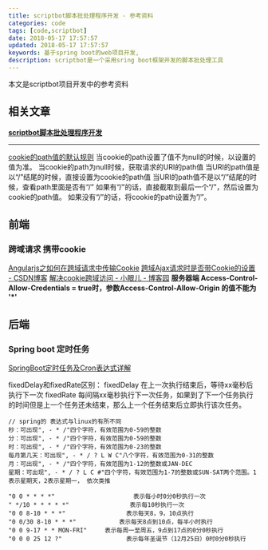 ```yaml
---
title: scriptbot脚本批处理程序开发 - 参考资料
categories: code
tags: [code,scriptbot]
date: 2018-05-17 17:57:57
updated: 2018-05-17 17:57:57
keywords: 基于spring boot的web项目开发,
description: scriptbot是一个采用sring boot框架开发的脚本批处理工具
---
```


本文是scriptbot项目开发中的参考资料

## 相关文章

[**scriptbot脚本批处理程序开发**](/code/scriptbot/)

<!-- more -->

---

[cookie的path值的默认规则](https://blog.csdn.net/YECHWNG/article/details/45558677/)
当cookie的path设置了值不为null的时候，以设置的值为准。
当cookie的path为null时候，获取请求的URI的path值 
当URI的path值是以“/”结尾的时候，直接设置为cookie的path值
当URI的path值不是以“/”结尾的时候，查看path里面是否有“/” 
如果有“/”的话，直接截取到最后一个“/”，然后设置为cookie的path值。
如果没有“/”的话，将cookie的path设置为”/”。

## 前端

### 跨域请求 携带cookie

[Angularjs之如何在跨域请求中传输Cookie](https://blog.csdn.net/mygrilzhuyulin/article/details/52690129)
[跨域Ajax请求时是否带Cookie的设置 - CSDN博客](https://blog.csdn.net/wzl002/article/details/51441704)
[解决cookie跨域访问 - 小眼儿 - 博客园](https://www.cnblogs.com/hujunzheng/p/5744755.html)
**服务器端 Access-Control-Allow-Credentials = true时，参数Access-Control-Allow-Origin 的值不能为 '*'**

## 后端

### Spring boot 定时任务

[SpringBoot定时任务及Cron表达式详解](https://blog.csdn.net/ninifengs/article/details/77141240)

fixedDelay和fixedRate区别：
fixedDelay 在上一次执行结束后，等待xx毫秒后执行下一次
fixedRate 每间隔xx毫秒执行下一次任务，如果到了下一个任务执行的时间但是上一个任务还未结束，那么上一个任务结束后立即执行该次任务。

```cron crontab表达式
// spring的 表达式与linux的有所不同
秒：可出现", - * /"四个字符，有效范围为0-59的整数
分：可出现", - * /"四个字符，有效范围为0-59的整数
时：可出现", - * /"四个字符，有效范围为0-23的整数
每月第几天：可出现", - * / ? L W C"八个字符，有效范围为0-31的整数
月：可出现", - * /"四个字符，有效范围为1-12的整数或JAN-DEC
星期：可出现", - * / ? L C #"四个字符，有效范围为1-7的整数或SUN-SAT两个范围。1表示星期天，2表示星期一， 依次类推

"0 0 * * * *"                      表示每小时0分0秒执行一次
" */10 * * * * *"                 表示每10秒执行一次
"0 0 8-10 * * *"                 表示每天8，9，10点执行
"0 0/30 8-10 * * *"            表示每天8点到10点，每半小时执行
"0 0 9-17 * * MON-FRI"     表示每周一至周五，9点到17点的0分0秒执行
"0 0 0 25 12 ?"                  表示每年圣诞节（12月25日）0时0分0秒执行
```